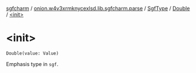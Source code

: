 [sgfcharm](../../../index.md) / [onion.w4v3xrmknycexlsd.lib.sgfcharm.parse](../../index.md) / [SgfType](../index.md) / [Double](index.md) / [&lt;init&gt;](./-init-.md)

# &lt;init&gt;

`Double(value: Value)`

Emphasis type in `sgf`.

